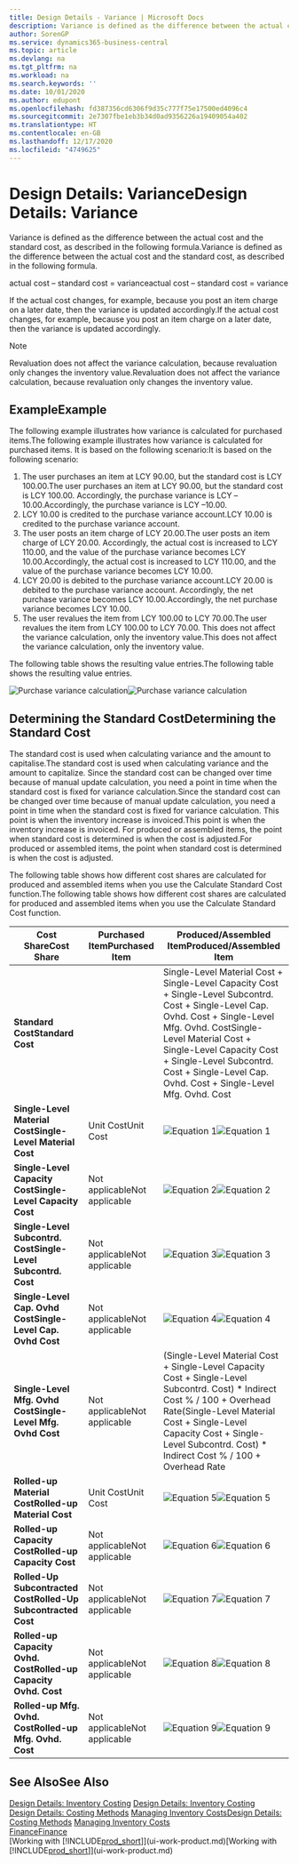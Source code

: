 ```yaml
---
title: Design Details - Variance | Microsoft Docs
description: Variance is defined as the difference between the actual cost and the standard cost, as described in the following formula.
author: SorenGP
ms.service: dynamics365-business-central
ms.topic: article
ms.devlang: na
ms.tgt_pltfrm: na
ms.workload: na
ms.search.keywords: ''
ms.date: 10/01/2020
ms.author: edupont
ms.openlocfilehash: fd387356cd6306f9d35c777f75e17500ed4096c4
ms.sourcegitcommit: 2e7307fbe1eb3b34d0ad9356226a19409054a402
ms.translationtype: HT
ms.contentlocale: en-GB
ms.lasthandoff: 12/17/2020
ms.locfileid: "4749625"
---
```

# <a name="design-details-variance"></a><span data-ttu-id="c02b6-103">Design Details: Variance</span><span class="sxs-lookup"><span data-stu-id="c02b6-103">Design Details: Variance</span></span>
<span data-ttu-id="c02b6-104">Variance is defined as the difference between the actual cost and the standard cost, as described in the following formula.</span><span class="sxs-lookup"><span data-stu-id="c02b6-104">Variance is defined as the difference between the actual cost and the standard cost, as described in the following formula.</span></span>  

 <span data-ttu-id="c02b6-105">actual cost – standard cost = variance</span><span class="sxs-lookup"><span data-stu-id="c02b6-105">actual cost – standard cost = variance</span></span>  

 <span data-ttu-id="c02b6-106">If the actual cost changes, for example, because you post an item charge on a later date, then the variance is updated accordingly.</span><span class="sxs-lookup"><span data-stu-id="c02b6-106">If the actual cost changes, for example, because you post an item charge on a later date, then the variance is updated accordingly.</span></span>  

> [!NOTE]  
>  <span data-ttu-id="c02b6-107">Revaluation does not affect the variance calculation, because revaluation only changes the inventory value.</span><span class="sxs-lookup"><span data-stu-id="c02b6-107">Revaluation does not affect the variance calculation, because revaluation only changes the inventory value.</span></span>  

## <a name="example"></a><span data-ttu-id="c02b6-108">Example</span><span class="sxs-lookup"><span data-stu-id="c02b6-108">Example</span></span>  
 <span data-ttu-id="c02b6-109">The following example illustrates how variance is calculated for purchased items.</span><span class="sxs-lookup"><span data-stu-id="c02b6-109">The following example illustrates how variance is calculated for purchased items.</span></span> <span data-ttu-id="c02b6-110">It is based on the following scenario:</span><span class="sxs-lookup"><span data-stu-id="c02b6-110">It is based on the following scenario:</span></span>  

1.  <span data-ttu-id="c02b6-111">The user purchases an item at LCY 90.00, but the standard cost is LCY 100.00.</span><span class="sxs-lookup"><span data-stu-id="c02b6-111">The user purchases an item at LCY 90.00, but the standard cost is LCY 100.00.</span></span> <span data-ttu-id="c02b6-112">Accordingly, the purchase variance is LCY –10.00.</span><span class="sxs-lookup"><span data-stu-id="c02b6-112">Accordingly, the purchase variance is LCY –10.00.</span></span>  
2.  <span data-ttu-id="c02b6-113">LCY 10.00 is credited to the purchase variance account.</span><span class="sxs-lookup"><span data-stu-id="c02b6-113">LCY 10.00 is credited to the purchase variance account.</span></span>  
3.  <span data-ttu-id="c02b6-114">The user posts an item charge of LCY 20.00.</span><span class="sxs-lookup"><span data-stu-id="c02b6-114">The user posts an item charge of LCY 20.00.</span></span> <span data-ttu-id="c02b6-115">Accordingly, the actual cost is increased to LCY 110.00, and the value of the purchase variance becomes LCY 10.00.</span><span class="sxs-lookup"><span data-stu-id="c02b6-115">Accordingly, the actual cost is increased to LCY 110.00, and the value of the purchase variance becomes LCY 10.00.</span></span>  
4.  <span data-ttu-id="c02b6-116">LCY 20.00 is debited to the purchase variance account.</span><span class="sxs-lookup"><span data-stu-id="c02b6-116">LCY 20.00 is debited to the purchase variance account.</span></span> <span data-ttu-id="c02b6-117">Accordingly, the net purchase variance becomes LCY 10.00.</span><span class="sxs-lookup"><span data-stu-id="c02b6-117">Accordingly, the net purchase variance becomes LCY 10.00.</span></span>  
5.  <span data-ttu-id="c02b6-118">The user revalues the item from LCY 100.00 to LCY 70.00.</span><span class="sxs-lookup"><span data-stu-id="c02b6-118">The user revalues the item from LCY 100.00 to LCY 70.00.</span></span> <span data-ttu-id="c02b6-119">This does not affect the variance calculation, only the inventory value.</span><span class="sxs-lookup"><span data-stu-id="c02b6-119">This does not affect the variance calculation, only the inventory value.</span></span>  

 <span data-ttu-id="c02b6-120">The following table shows the resulting value entries.</span><span class="sxs-lookup"><span data-stu-id="c02b6-120">The following table shows the resulting value entries.</span></span>  

 <span data-ttu-id="c02b6-121">![Purchase variance calculation](media/design_details_inventory_costing_11_purchase_variance.png "Purchase variance calculation")</span><span class="sxs-lookup"><span data-stu-id="c02b6-121">![Purchase variance calculation](media/design_details_inventory_costing_11_purchase_variance.png "Purchase variance calculation")</span></span>  

## <a name="determining-the-standard-cost"></a><span data-ttu-id="c02b6-122">Determining the Standard Cost</span><span class="sxs-lookup"><span data-stu-id="c02b6-122">Determining the Standard Cost</span></span>  
 <span data-ttu-id="c02b6-123">The standard cost is used when calculating variance and the amount to capitalise.</span><span class="sxs-lookup"><span data-stu-id="c02b6-123">The standard cost is used when calculating variance and the amount to capitalize.</span></span> <span data-ttu-id="c02b6-124">Since the standard cost can be changed over time because of manual update calculation, you need a point in time when the standard cost is fixed for variance calculation.</span><span class="sxs-lookup"><span data-stu-id="c02b6-124">Since the standard cost can be changed over time because of manual update calculation, you need a point in time when the standard cost is fixed for variance calculation.</span></span> <span data-ttu-id="c02b6-125">This point is when the inventory increase is invoiced.</span><span class="sxs-lookup"><span data-stu-id="c02b6-125">This point is when the inventory increase is invoiced.</span></span> <span data-ttu-id="c02b6-126">For produced or assembled items, the point when standard cost is determined is when the cost is adjusted.</span><span class="sxs-lookup"><span data-stu-id="c02b6-126">For produced or assembled items, the point when standard cost is determined is when the cost is adjusted.</span></span>  

 <span data-ttu-id="c02b6-127">The following table shows how different cost shares are calculated for produced and assembled items when you use the Calculate Standard Cost function.</span><span class="sxs-lookup"><span data-stu-id="c02b6-127">The following table shows how different cost shares are calculated for produced and assembled items when you use the Calculate Standard Cost function.</span></span>  

|<span data-ttu-id="c02b6-128">Cost Share</span><span class="sxs-lookup"><span data-stu-id="c02b6-128">Cost Share</span></span>|<span data-ttu-id="c02b6-129">Purchased Item</span><span class="sxs-lookup"><span data-stu-id="c02b6-129">Purchased Item</span></span>|<span data-ttu-id="c02b6-130">Produced/Assembled Item</span><span class="sxs-lookup"><span data-stu-id="c02b6-130">Produced/Assembled Item</span></span>|  
|----------------|--------------------|------------------------------|  
|<span data-ttu-id="c02b6-131">**Standard Cost**</span><span class="sxs-lookup"><span data-stu-id="c02b6-131">**Standard Cost**</span></span>||<span data-ttu-id="c02b6-132">Single-Level Material Cost + Single-Level Capacity Cost + Single-Level Subcontrd. Cost + Single-Level Cap. Ovhd. Cost + Single-Level Mfg. Ovhd. Cost</span><span class="sxs-lookup"><span data-stu-id="c02b6-132">Single-Level Material Cost + Single-Level Capacity Cost + Single-Level Subcontrd. Cost + Single-Level Cap. Ovhd. Cost + Single-Level Mfg. Ovhd. Cost</span></span>|  
|<span data-ttu-id="c02b6-133">**Single-Level Material Cost**</span><span class="sxs-lookup"><span data-stu-id="c02b6-133">**Single-Level Material Cost**</span></span>|<span data-ttu-id="c02b6-134">Unit Cost</span><span class="sxs-lookup"><span data-stu-id="c02b6-134">Unit Cost</span></span>|<span data-ttu-id="c02b6-135">![Equation 1](media/design_details_inventory_costing_11_equation_1.png "Equation 1")</span><span class="sxs-lookup"><span data-stu-id="c02b6-135">![Equation 1](media/design_details_inventory_costing_11_equation_1.png "Equation 1")</span></span>|  
|<span data-ttu-id="c02b6-136">**Single-Level Capacity Cost**</span><span class="sxs-lookup"><span data-stu-id="c02b6-136">**Single-Level Capacity Cost**</span></span>|<span data-ttu-id="c02b6-137">Not applicable</span><span class="sxs-lookup"><span data-stu-id="c02b6-137">Not applicable</span></span>|<span data-ttu-id="c02b6-138">![Equation 2](media/design_details_inventory_costing_11_equation_2.png "Equation 2")</span><span class="sxs-lookup"><span data-stu-id="c02b6-138">![Equation 2](media/design_details_inventory_costing_11_equation_2.png "Equation 2")</span></span>|  
|<span data-ttu-id="c02b6-139">**Single-Level Subcontrd. Cost**</span><span class="sxs-lookup"><span data-stu-id="c02b6-139">**Single-Level Subcontrd. Cost**</span></span>|<span data-ttu-id="c02b6-140">Not applicable</span><span class="sxs-lookup"><span data-stu-id="c02b6-140">Not applicable</span></span>|<span data-ttu-id="c02b6-141">![Equation 3](media/design_details_inventory_costing_11_equation_3.png "Equation 3")</span><span class="sxs-lookup"><span data-stu-id="c02b6-141">![Equation 3](media/design_details_inventory_costing_11_equation_3.png "Equation 3")</span></span>|  
|<span data-ttu-id="c02b6-142">**Single-Level Cap. Ovhd Cost**</span><span class="sxs-lookup"><span data-stu-id="c02b6-142">**Single-Level Cap. Ovhd Cost**</span></span>|<span data-ttu-id="c02b6-143">Not applicable</span><span class="sxs-lookup"><span data-stu-id="c02b6-143">Not applicable</span></span>|<span data-ttu-id="c02b6-144">![Equation 4](media/design_details_inventory_costing_11_equation_4.png "Equation 4")</span><span class="sxs-lookup"><span data-stu-id="c02b6-144">![Equation 4](media/design_details_inventory_costing_11_equation_4.png "Equation 4")</span></span>|  
|<span data-ttu-id="c02b6-145">**Single-Level Mfg. Ovhd Cost**</span><span class="sxs-lookup"><span data-stu-id="c02b6-145">**Single-Level Mfg. Ovhd Cost**</span></span>|<span data-ttu-id="c02b6-146">Not applicable</span><span class="sxs-lookup"><span data-stu-id="c02b6-146">Not applicable</span></span>|<span data-ttu-id="c02b6-147">(Single-Level Material Cost + Single-Level Capacity Cost + Single-Level Subcontrd. Cost) \* Indirect Cost % / 100 + Overhead Rate</span><span class="sxs-lookup"><span data-stu-id="c02b6-147">(Single-Level Material Cost + Single-Level Capacity Cost + Single-Level Subcontrd. Cost) \* Indirect Cost % / 100 + Overhead Rate</span></span>|  
|<span data-ttu-id="c02b6-148">**Rolled-up Material Cost**</span><span class="sxs-lookup"><span data-stu-id="c02b6-148">**Rolled-up Material Cost**</span></span>|<span data-ttu-id="c02b6-149">Unit Cost</span><span class="sxs-lookup"><span data-stu-id="c02b6-149">Unit Cost</span></span>|<span data-ttu-id="c02b6-150">![Equation 5](media/design_details_inventory_costing_11_equation_5.png "Equation 5")</span><span class="sxs-lookup"><span data-stu-id="c02b6-150">![Equation 5](media/design_details_inventory_costing_11_equation_5.png "Equation 5")</span></span>|  
|<span data-ttu-id="c02b6-151">**Rolled-up Capacity Cost**</span><span class="sxs-lookup"><span data-stu-id="c02b6-151">**Rolled-up Capacity Cost**</span></span>|<span data-ttu-id="c02b6-152">Not applicable</span><span class="sxs-lookup"><span data-stu-id="c02b6-152">Not applicable</span></span>|<span data-ttu-id="c02b6-153">![Equation 6](media/design_details_inventory_costing_11_equation_6.png "Equation 6")</span><span class="sxs-lookup"><span data-stu-id="c02b6-153">![Equation 6](media/design_details_inventory_costing_11_equation_6.png "Equation 6")</span></span>|  
|<span data-ttu-id="c02b6-154">**Rolled-Up Subcontracted Cost**</span><span class="sxs-lookup"><span data-stu-id="c02b6-154">**Rolled-Up Subcontracted Cost**</span></span>|<span data-ttu-id="c02b6-155">Not applicable</span><span class="sxs-lookup"><span data-stu-id="c02b6-155">Not applicable</span></span>|<span data-ttu-id="c02b6-156">![Equation 7](media/design_details_inventory_costing_11_equation_7.png "Equation 7")</span><span class="sxs-lookup"><span data-stu-id="c02b6-156">![Equation 7](media/design_details_inventory_costing_11_equation_7.png "Equation 7")</span></span>|  
|<span data-ttu-id="c02b6-157">**Rolled-up Capacity Ovhd. Cost**</span><span class="sxs-lookup"><span data-stu-id="c02b6-157">**Rolled-up Capacity Ovhd. Cost**</span></span>|<span data-ttu-id="c02b6-158">Not applicable</span><span class="sxs-lookup"><span data-stu-id="c02b6-158">Not applicable</span></span>|<span data-ttu-id="c02b6-159">![Equation 8](media/design_details_inventory_costing_11_equation_8.png "Equation 8")</span><span class="sxs-lookup"><span data-stu-id="c02b6-159">![Equation 8](media/design_details_inventory_costing_11_equation_8.png "Equation 8")</span></span>|  
|<span data-ttu-id="c02b6-160">**Rolled-up Mfg. Ovhd. Cost**</span><span class="sxs-lookup"><span data-stu-id="c02b6-160">**Rolled-up Mfg. Ovhd. Cost**</span></span>|<span data-ttu-id="c02b6-161">Not applicable</span><span class="sxs-lookup"><span data-stu-id="c02b6-161">Not applicable</span></span>|<span data-ttu-id="c02b6-162">![Equation 9](media/design_details_inventory_costing_11_equation_9.png "Equation 9")</span><span class="sxs-lookup"><span data-stu-id="c02b6-162">![Equation 9](media/design_details_inventory_costing_11_equation_9.png "Equation 9")</span></span>|  

## <a name="see-also"></a><span data-ttu-id="c02b6-163">See Also</span><span class="sxs-lookup"><span data-stu-id="c02b6-163">See Also</span></span>  
 <span data-ttu-id="c02b6-164">[Design Details: Inventory Costing](design-details-inventory-costing.md) </span><span class="sxs-lookup"><span data-stu-id="c02b6-164">[Design Details: Inventory Costing](design-details-inventory-costing.md) </span></span>  
 <span data-ttu-id="c02b6-165">[Design Details: Costing Methods](design-details-costing-methods.md) [Managing Inventory Costs](finance-manage-inventory-costs.md)</span><span class="sxs-lookup"><span data-stu-id="c02b6-165">[Design Details: Costing Methods](design-details-costing-methods.md) [Managing Inventory Costs](finance-manage-inventory-costs.md)</span></span>  
 [<span data-ttu-id="c02b6-166">Finance</span><span class="sxs-lookup"><span data-stu-id="c02b6-166">Finance</span></span>](finance.md)  
 <span data-ttu-id="c02b6-167">[Working with [!INCLUDE[prod_short](includes/prod_short.md)]](ui-work-product.md)</span><span class="sxs-lookup"><span data-stu-id="c02b6-167">[Working with [!INCLUDE[prod_short](includes/prod_short.md)]](ui-work-product.md)</span></span>
